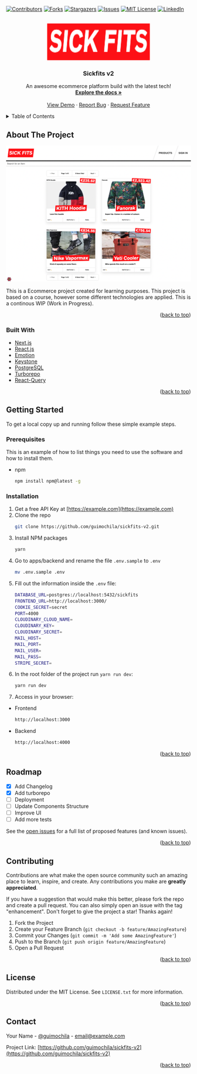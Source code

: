 <div id="top"></div>

[![Contributors][contributors-shield]][contributors-url]
[![Forks][forks-shield]][forks-url]
[![Stargazers][stars-shield]][stars-url]
[![Issues][issues-shield]][issues-url]
[![MIT License][license-shield]][license-url]
[![LinkedIn][linkedin-shield]][linkedin-url]

<br />
<div align="center">
  <a href="https://github.com/guimochila/sickfits-v2">
    <img src="media/logo.png" alt="Logo" width="280" height="100">
  </a>

  <h3 align="center">Sickfits v2</h3>

  <p align="center">
    An awesome ecommerce platform build with the latest tech!
    <br />
    <a href="https://github.com/guimochila/sickfits-v2"><strong>Explore the docs »</strong></a>
    <br />
    <br />
    <a href="https://github.com/guimochila/sickfits-v2">View Demo</a>
    ·
    <a href="https://github.com/guimochila/sickfits-v2/issues">Report Bug</a>
    ·
    <a href="https://github.com/guimochila/sickfits-v2/issues">Request Feature</a>
  </p>
</div>

<!-- TABLE OF CONTENTS -->
<details>
  <summary>Table of Contents</summary>
  <ol>
    <li>
      <a href="#about-the-project">About The Project</a>
      <ul>
        <li><a href="#built-with">Built With</a></li>
      </ul>
    </li>
    <li>
      <a href="#getting-started">Getting Started</a>
      <ul>
        <li><a href="#prerequisites">Prerequisites</a></li>
        <li><a href="#installation">Installation</a></li>
      </ul>
    </li>
    <li><a href="#roadmap">Roadmap</a></li>
    <li><a href="#contributing">Contributing</a></li>
    <li><a href="#license">License</a></li>
    <li><a href="#contact">Contact</a></li>
  </ol>
</details>

<!-- ABOUT THE PROJECT -->

## About The Project

[![Product Name Screen Shot][product-screenshot]](https://github.com/guimochila/sickfits-v2)

This is a Ecommerce project created for learning purposes. This project is based on a course, however some different technologies are applied. This is a continous WIP (Work in Progress).

<p align="right">(<a href="#top">back to top</a>)</p>

### Built With

- [Next.js](https://nextjs.org/)
- [React.js](https://reactjs.org/)
- [Emotion](https://emotion.sh/)
- [Keystone](https://keystonejs.com/)
- [PostgreSQL](https://www.postgresql.org/)
- [Turborepo](https://turborepo.org/)
- [React-Query](https://react-query.tanstack.com/)

<p align="right">(<a href="#top">back to top</a>)</p>

<!-- GETTING STARTED -->

## Getting Started

To get a local copy up and running follow these simple example steps.

### Prerequisites

This is an example of how to list things you need to use the software and how to install them.

- npm
  ```sh
  npm install npm@latest -g
  ```

### Installation

1. Get a free API Key at [https://example.com](https://example.com)
2. Clone the repo
   ```sh
   git clone https://github.com/guimochila/sickfits-v2.git
   ```
3. Install NPM packages
   ```sh
   yarn
   ```
4. Go to apps/backend and rename the file `.env.sample` to `.env`
   ```sh
   mv .env.sample .env
   ```
5. Fill out the information inside the `.env` file:
   ```sh
   DATABASE_URL=postgres://localhost:5432/sickfits
   FRONTEND_URL=http://localhost:3000/
   COOKIE_SECRET=secret
   PORT=4000
   CLOUDINARY_CLOUD_NAME=
   CLOUDINARY_KEY=
   CLOUDINARY_SECRET=
   MAIL_HOST=
   MAIL_PORT=
   MAIL_USER=
   MAIL_PASS=
   STRIPE_SECRET=
   ```
6. In the root folder of the project run `yarn run dev`:
   ```sh
   yarn run dev
   ```
7. Access in your browser:

- Frontend
  ```sh
  http://localhost:3000
  ```
- Backend
  ```sh
  http://localhost:4000
  ```

<p align="right">(<a href="#top">back to top</a>)</p>

<!-- ROADMAP -->

## Roadmap

- [x] Add Changelog
- [x] Add turborepo
- [ ] Deployment
- [ ] Update Components Structure
- [ ] Improve UI
- [ ] Add more tests

See the [open issues](https://github.com/guimochila/sickfits-v2/issues) for a full list of proposed features (and known issues).

<p align="right">(<a href="#top">back to top</a>)</p>

<!-- CONTRIBUTING -->

## Contributing

Contributions are what make the open source community such an amazing place to learn, inspire, and create. Any contributions you make are **greatly appreciated**.

If you have a suggestion that would make this better, please fork the repo and create a pull request. You can also simply open an issue with the tag "enhancement".
Don't forget to give the project a star! Thanks again!

1. Fork the Project
2. Create your Feature Branch (`git checkout -b feature/AmazingFeature`)
3. Commit your Changes (`git commit -m 'Add some AmazingFeature'`)
4. Push to the Branch (`git push origin feature/AmazingFeature`)
5. Open a Pull Request

<p align="right">(<a href="#top">back to top</a>)</p>

<!-- LICENSE -->

## License

Distributed under the MIT License. See `LICENSE.txt` for more information.

<p align="right">(<a href="#top">back to top</a>)</p>

<!-- CONTACT -->

## Contact

Your Name - [@guimochila](https://twitter.com/guimochila) - email@example.com

Project Link: [https://github.com/guimochila/sickfits-v2](https://github.com/guimochila/sickfits-v2)

<p align="right">(<a href="#top">back to top</a>)</p>

[contributors-shield]: https://img.shields.io/github/contributors/guimochila/sickfits-v2.svg?style=for-the-badge
[contributors-url]: https://github.com/guimochila/sickfits-v2/graphs/contributors
[forks-shield]: https://img.shields.io/github/forks/guimochila/sickfits-v2.svg?style=for-the-badge
[forks-url]: https://github.com/guimochila/sickfits-v2/network/members
[stars-shield]: https://img.shields.io/github/stars/guimochila/sickfits-v2.svg?style=for-the-badge
[stars-url]: https://github.com/guimochila/sickfits-v2/stargazers
[issues-shield]: https://img.shields.io/github/issues/guimochila/sickfits-v2.svg?style=for-the-badge
[issues-url]: https://github.com/guimochila/sickfits-v2/issues
[license-shield]: https://img.shields.io/github/license/guimochila/sickfits-v2.svg?style=for-the-badge
[license-url]: https://github.com/guimochila/sickfits-v2/blob/master/LICENSE.txt
[linkedin-shield]: https://img.shields.io/badge/-LinkedIn-black.svg?style=for-the-badge&logo=linkedin&colorB=555
[linkedin-url]: https://linkedin.com/in/guimochila
[product-screenshot]: media/screenshot.png
